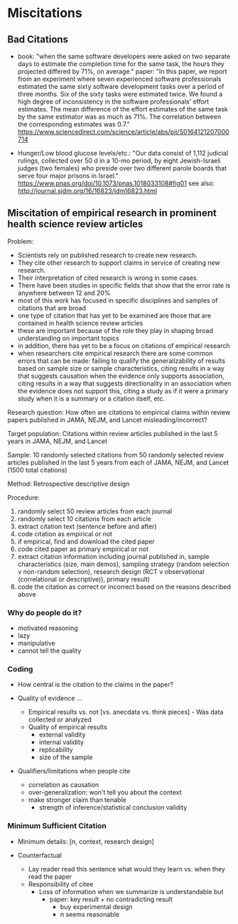 # Miscitations


## Bad Citations

* book: "when the same software developers were asked on two separate days to estimate the completion time for the same task, the hours they projected differed by 71%, on average." paper: "In this paper, we report from an experiment where seven experienced software professionals estimated the same sixty software development tasks over a period of three months. Six of the sixty tasks were estimated twice. We found a high degree of inconsistency in the software professionals’ effort estimates. The mean difference of the effort estimates of the same task by the same estimator was as much as 71%. The correlation between the corresponding estimates was 0.7." https://www.sciencedirect.com/science/article/abs/pii/S0164121207000714

* Hunger/Low blood glucose levels/etc.: "Our data consist of 1,112 judicial rulings, collected over 50 d in a 10-mo period, by eight Jewish-Israeli judges (two females) who preside over two different parole boards that serve four major prisons in Israel." https://www.pnas.org/doi/10.1073/pnas.1018033108#fig01 see also: http://journal.sjdm.org/16/16823/jdm16823.html

## Miscitation of empirical research in prominent health science review articles

Problem: 

- Scientists rely on published research to create new research.
- They cite other research to support claims in service of creating new research.  
- Their interpretation of cited research is wrong in some cases.
- There have been studies in specific fields that show that the error rate is anywhere between 12 and 20%
- most of this work has focused in specific disciplines and samples of citations that are broad
- one type of citation that has yet to be examined are those that are contained in health science review articles
- these are important because of the role they play in shaping broad understanding on important topics
- in addition, there has yet to be a focus on citations of empirical research
- when researchers cite empirical research there are some common errors that can be made:
	failing to qualify the generalizability of results based on sample size or sample characteristics, 
	citing results in a way that suggests causation when the evidence only supports association, 
	citing results in a way that suggests directionality in an association when the evidence does not support this, 
	citing a study as if it were a primary study when it is a summary or a citation itself, etc.

Research question: How often are citations to empirical claims within review papers published in JAMA, NEJM, and Lancet misleading/incorrect?

Target population: Citations within review articles published in the last 5 years in JAMA, NEJM, and Lancet

Sample: 10 randomly selected citations from 50 randomly selected review articles published in the last 5 years from each of JAMA, NEJM, and Lancet (1500 total citations)

Method: Retrospective descriptive design

Procedure: 

1. randomly select 50 review articles from each journal
2. randomly select 10 citations from each article
3. extract citation text (sentence before and after)
4. code citation as empirical or not
5. if empirical, find and download the cited paper
6. code cited paper as primary empirical or not
7. extract citation information including journal published in, sample characteristics (size, main demos), sampling strategy (random selection v non-random selection), research design (RCT v observational (correlational or descriptive)), primary result)
8. code the citation as correct or incorrect based on the reasons described above


### Why do people do it?

* motivated reasoning
* lazy
* manipulative
* cannot tell the quality

### Coding

* How central is the citation to the claims in the paper?

* Quality of evidence ...
	* Empirical results vs. not [vs. anecdata vs. think pieces] - Was data collected or analyzed
	* Quality of empirical results
		* external validity
		* internal validity
		* replicability
		* size of the sample

* Qualifiers/limitations when people cite
	* correlation as causation
	* over-generalization: won't tell you about the context
	* make stronger claim than tenable 
		- strength of inference/statistical conclusion validity

### Minimum Sufficient Citation

* Minimum details: [n, context, research design]

* Counterfactual
	* Lay reader read this sentence what would they learn vs. when they read the paper
	* Responsibility of citee
		- Loss of information when we summarize is understandable but 
			- paper: key result + no contradicting result 
				- buy experimental design
				- n seems reasonable
